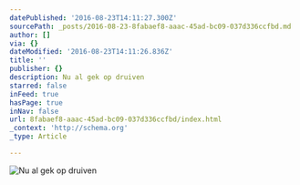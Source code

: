 ```yaml
---
datePublished: '2016-08-23T14:11:27.300Z'
sourcePath: _posts/2016-08-23-8fabaef8-aaac-45ad-bc09-037d336ccfbd.md
author: []
via: {}
dateModified: '2016-08-23T14:11:26.836Z'
title: ''
publisher: {}
description: Nu al gek op druiven
starred: false
inFeed: true
hasPage: true
inNav: false
url: 8fabaef8-aaac-45ad-bc09-037d336ccfbd/index.html
_context: 'http://schema.org'
_type: Article

---
```

![Nu al gek op druiven](https://the-grid-user-content.s3-us-west-2.amazonaws.com/d1aafe9c-02ee-4e0e-8e5b-5f5980d5d4d6.jpg)